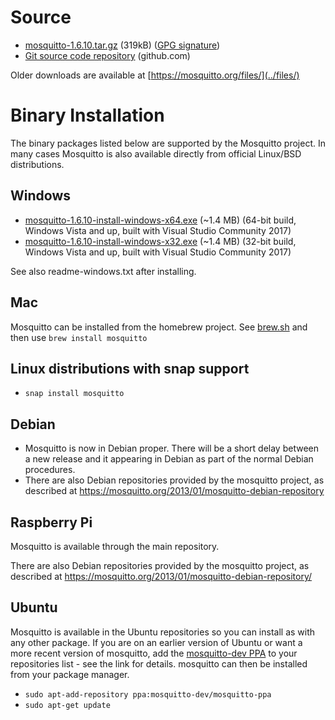 <!--
.. title: Download
.. slug: download
.. date: 2020-06-09 12:28:00 UTC+1
.. tags: tag
.. category: category
.. link: link
.. description:
.. type: text
-->

# Source

* [mosquitto-1.6.10.tar.gz](https://mosquitto.org/files/source/mosquitto-1.6.10.tar.gz) (319kB) ([GPG signature](https://mosquitto.org/files/source/mosquitto-1.6.10.tar.gz.asc))
* [Git source code repository](https://github.com/eclipse/mosquitto) (github.com)

Older downloads are available at [https://mosquitto.org/files/](../files/)

# Binary Installation

The binary packages listed below are supported by the Mosquitto project. In many
cases Mosquitto is also available directly from official Linux/BSD
distributions.

## Windows

* [mosquitto-1.6.10-install-windows-x64.exe](https://mosquitto.org/files/binary/win64/mosquitto-1.6.10-install-windows-x64.exe) (~1.4 MB) (64-bit build, Windows Vista and up, built with Visual Studio Community 2017)
* [mosquitto-1.6.10-install-windows-x32.exe](https://mosquitto.org/files/binary/win32/mosquitto-1.6.10-install-windows-x86.exe) (~1.4 MB) (32-bit build, Windows Vista and up, built with Visual Studio Community 2017)

See also readme-windows.txt after installing.

## Mac
Mosquitto can be installed from the homebrew project. See
[brew.sh](https://brew.sh/) and then use `brew install mosquitto`

## Linux distributions with snap support

* `snap install mosquitto`

## Debian
* Mosquitto is now in Debian proper. There will be a short delay between a new
  release and it appearing in Debian as part of the normal Debian procedures.
* There are also Debian repositories provided by the mosquitto project, as
  described at <https://mosquitto.org/2013/01/mosquitto-debian-repository>

## Raspberry Pi
Mosquitto is available through the main repository.

There are also Debian repositories provided by the mosquitto project, as
described at <https://mosquitto.org/2013/01/mosquitto-debian-repository/>

## Ubuntu
Mosquitto is available in the Ubuntu repositories so you can install as with
any other package. If you are on an earlier version of Ubuntu or want a more
recent version of mosquitto, add the [mosquitto-dev
PPA](https://launchpad.net/%7Emosquitto-dev/+archive/mosquitto-ppa/) to your
repositories list - see the link for details. mosquitto can then be installed
from your package manager.

* `sudo apt-add-repository ppa:mosquitto-dev/mosquitto-ppa`
* `sudo apt-get update`
